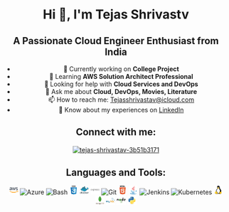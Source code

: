 <div align="center">

# Hi 👋, I'm Tejas Shrivastv

## A Passionate Cloud Engineer Enthusiast from India

- 🔭 Currently working on **College Project**
- 🌱 Learning **AWS Solution Architect Professional**
- 🤝 Looking for help with **Cloud Services and DevOps**
- 💬 Ask me about **Cloud, DevOps, Movies, Literature**
- 📫 How to reach me: [Tejasshrivastav@icloud.com](mailto:Tejasshrivastav@icloud.com)
- 📄 Know about my experiences on [LinkedIn](https://www.linkedin.com/in/tejas-shrivastav-3b51b3171/)

## Connect with me:
<a href="https://linkedin.com/in/tejas-shrivastav-3b51b3171" target="blank"><img align="center" src="https://raw.githubusercontent.com/rahuldkjain/github-profile-readme-generator/master/src/images/icons/Social/linked-in-alt.svg" alt="tejas-shrivastav-3b51b3171" height="20" width="30" /></a>

## Languages and Tools:
<img src="https://raw.githubusercontent.com/devicons/devicon/master/icons/amazonwebservices/amazonwebservices-original-wordmark.svg" alt="AWS" height="20" width="20"/>
<img src="https://www.vectorlogo.zone/logos/microsoft_azure/microsoft_azure-icon.svg" alt="Azure" height="20" width="20"/>
<img src="https://www.vectorlogo.zone/logos/gnu_bash/gnu_bash-icon.svg" alt="Bash" height="20" width="20"/>
<img src="https://raw.githubusercontent.com/devicons/devicon/master/icons/css3/css3-original-wordmark.svg" alt="CSS3" height="20" width="20"/>
<img src="https://raw.githubusercontent.com/devicons/devicon/master/icons/docker/docker-original-wordmark.svg" alt="Docker" height="20" width="20"/>
<img src="https://raw.githubusercontent.com/devicons/devicon/master/icons/express/express-original-wordmark.svg" alt="Express" height="20" width="20"/>
<img src="https://www.vectorlogo.zone/logos/git-scm/git-scm-icon.svg" alt="Git" height="20" width="20"/>
<img src="https://raw.githubusercontent.com/devicons/devicon/master/icons/html5/html5-original-wordmark.svg" alt="HTML5" height="20" width="20"/>
<img src="https://raw.githubusercontent.com/devicons/devicon/master/icons/java/java-original.svg" alt="Java" height="20" width="20"/>
<img src="https://www.vectorlogo.zone/logos/jenkins/jenkins-icon.svg" alt="Jenkins" height="20" width="20"/>
<img src="https://www.vectorlogo.zone/logos/kubernetes/kubernetes-icon.svg" alt="Kubernetes" height="20" width="20"/>
<img src="https://raw.githubusercontent.com/devicons/devicon/master/icons/linux/linux-original.svg" alt="Linux" height="20" width="20"/>
<img src="https://raw.githubusercontent.com/devicons/devicon/master/icons/mongodb/mongodb-original-wordmark.svg" alt="MongoDB" height="20" width="20"/>
<img src="https://raw.githubusercontent.com/devicons/devicon/master/icons/mysql/mysql-original-wordmark.svg" alt="MySQL" height="20" width="20"/>
<img src="https://raw.githubusercontent.com/devicons/devicon/master/icons/nodejs/nodejs-original-wordmark.svg" alt="Node.js" height="20" width="20"/>
<img src="https://raw.githubusercontent.com/devicons/devicon/master/icons/python/python-original.svg" alt="Python" height="20" width="20"/>

</div>
